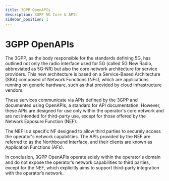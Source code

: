 ```yaml
---
title: 3GPP OpenAPIs
description: 3GPP 5G Core & APIs
sidebar_position: 1
---
```


# 3GPP OpenAPIs

The 3GPP, as the body responsible for the standards defining 5G, has outlined not only the radio interface used for 5G (called 5G New Radio, abbreviated as 5G-NR) but also the core network architecture for service providers. This new architecture is based on a Service-Based Architecture (SBA) composed of Network Functions (NFs), which are applications running on generic hardware, such as that provided by cloud infrastructure vendors.

These services communicate via APIs defined by the 3GPP and documented using OpenAPIs, a standard for API documentation. However, these APIs are designed for use only within the operator's core network and are not intended for third-party use, except for those offered by the Network Exposure Function (NEF).

The NEF is a specific NF designed to allow third parties to securely access the operator's network capabilities. The APIs provided by the NEF are referred to as the Northbound Interface, and their clients are known as Application Functions (AFs).

In conclusion, 3GPP OpenAPIs operate solely within the operator's domain and do not expose the operator’s network capabilities to third parties, except for the NEF, which explicitly aims to support third-party integration with the operator’s network.
